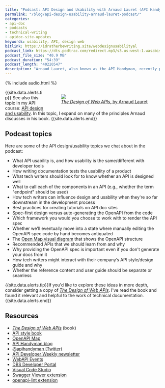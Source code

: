 ```yaml
---
title: "Podcast: API Design and Usability with Arnaud Lauret (API Handyman)"
permalink: "/blog/api-design-usability-arnaud-lauret-podcast/"
categories:
- api-doc
- podcasts
- technical-writing
- apidoc-site-updates
keywords: usability, API, design web
bitlink: https://idratherbewriting.site/webdesignusabilityal
podcast_link: https://dts.podtrac.com/redirect.mp3/s3.us-west-1.wasabisys.com/idbwmedia.com/podcasts/api_design_usability_arnaud.mp3
podcast_file_size: "40.9 MB"
podcast_duration: "54:39"
podcast_length: "40220547"
description: "Arnaud Lauret, also known as the API Handyman, recently published a book called <a href='https://www.manning.com/books/the-design-of-web-apis'><i>The Design of Web APIs</i></a>. In this podcast, I chat with Arnaud about his book, specifically exploring best practices for designing web APIs and focusing on the roles technical writers can play."
---
```


{% include audio.html %}

<figure style="float: right; padding-left: 15px"><a href="https://www.manning.com/books/the-design-of-web-apis"><img style="max-width: 200px" src="https://s3.us-west-1.wasabisys.com/idbwmedia.com/images/design-of-web-apis.png" /><figcaption><i>The Design of Web APIs</i>, by Arnaud Lauret</figcaption></a></figure>

{{site.data.alerts.tip}} See also this topic in my API course: <a href='/learnapidoc/evaluating-api-design.html'>API design and usability</a>. In this topic, I expand on many of the principles Arnaud discusses in his book. {{site.data.alerts.end}}

## Podcast topics

Here are some of the API design/usability topics we chat about in the podcast:

* What API usability is, and how usability is the same/different with developer tools
* How writing documentation tests the usability of a product
* What tech writers should look for to know whether an API is designed well
* What to call each of the components in an API (e.g., whether the term "endpoint" should be used)
* How tech writers can influence design and usability when they're so far downstream in the development process
* Best practices for creating tutorials on API doc sites
* Spec-first design versus auto-generating the OpenAPI from the code
* Which framework you would you choose to work with to render the API spec
* Whether we'll eventually move into a state where manually editing the OpenAPI spec code by hand becomes antiquated
* The [Open Map visual diagram](https://openapi-map.apihandyman.io/) that shows the OpenAPI structure
* Recommended APIs that we should learn from and why
* Why providing the OpenAPI spec is important even if you don't generate your docs from it
* How tech writers might interact with their company’s API style/design guide and why
* Whether the reference content and user guide should be separate or seamless

{{site.data.alerts.tip}}If you'd like to explore these ideas in more depth, consider getting a copy of <a href='https://www.manning.com/books/the-design-of-web-apis'><i>The Design of Web APIs</i></a>. I've read the book and found it relevant and helpful to the work of technical documentation.{{site.data.alerts.end}}

## Resources

* [*The Design of Web APIs*](https://www.manning.com/books/the-design-of-web-apis) (book)
* [API style book](http://apistylebook.com/)
* [OpenAPI Map](https://openapi-map.apihandyman.io/)
* [API Handyman blog](https://apihandyman.io/)
* [@apihandyman (Twitter)](https://twitter.com/apihandyman?lang=en)
* [API Developer Weekly newsletter](https://apideveloperweekly.com/)
* [WebAPI Events](https://webapi.events/)
* [DBS Developer Portal](https://www.dbs.com/dbsdevelopers/)
* [Visual Code Studio](https://code.visualstudio.com/)
* [Swagger Viewer extension](https://marketplace.visualstudio.com/items?itemName=Arjun.swagger-viewer)
* [openapi-lint extension](https://marketplace.visualstudio.com/items?itemName=mermade.openapi-lint)
